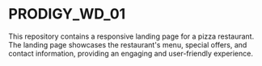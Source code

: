 # PRODIGY_WD_01
This repository contains a responsive landing page for a pizza restaurant. The landing page showcases the restaurant's menu, special offers, and contact information, providing an engaging and user-friendly experience.
